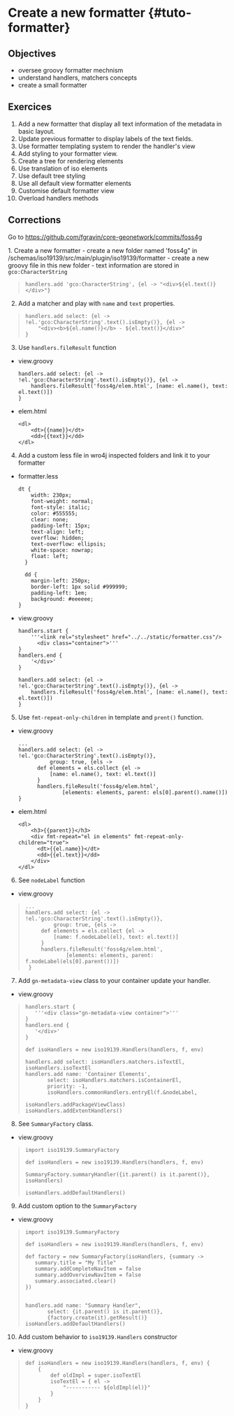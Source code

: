 # Create a new formatter {#tuto-formatter}

## Objectives

-   oversee groovy formatter mechnism
-   understand handlers, matchers concepts
-   create a small formatter

## Exercices

1.  Add a new formatter that display all text information of the metadata in basic layout.
2.  Update previous formatter to display labels of the text fields.
3.  Use formatter templating system to render the handler's view
4.  Add styling to your formatter view.
5.  Create a tree for rendering elements
6.  Use translation of iso elements
7.  Use default tree styling
8.  Use all default view formatter elements
9.  Customise default formatter view
10. Overload handlers methods

## Corrections

Go to <https://github.com/fgravin/core-geonetwork/commits/foss4g>

1\. Create a new formatter - create a new folder named 'foss4g" in /schemas/iso19139/src/main/plugin/iso19139/formatter - create a new groovy file in this new folder - text information are stored in `gco:CharacterString`

>     handlers.add 'gco:CharacterString', {el -> "<div>${el.text()}</div>"}

2.  Add a matcher and play with `name` and `text` properties.

>     handlers.add select: {el -> !el.'gco:CharacterString'.text().isEmpty()}, {el ->
>         "<div><b>${el.name()}</b> - ${el.text()}</div>"
>     }

3.  Use `handlers.fileResult` function

-   view.groovy

        handlers.add select: {el -> !el.'gco:CharacterString'.text().isEmpty()}, {el ->
            handlers.fileResult('foss4g/elem.html', [name: el.name(), text: el.text()])
        }

-   elem.html

        <dl>
            <dt>{{name}}</dt>
            <dd>{{text}}</dd>
        </dl>

4.  Add a custom less file in wro4j inspected folders and link it to your formatter

-   formatter.less

        dt {
            width: 230px;
            font-weight: normal;
            font-style: italic;
            color: #555555;
            clear: none;
            padding-left: 15px;
            text-align: left;
            overflow: hidden;
            text-overflow: ellipsis;
            white-space: nowrap;
            float: left;
          }

          dd {
            margin-left: 250px;
            border-left: 1px solid #999999;
            padding-left: 1em;
            background: #eeeeee;
        }

-   view.groovy

        handlers.start {
            '''<link rel="stylesheet" href="../../static/formatter.css"/>
              <div class="container">'''
        }
        handlers.end {
            '</div>'
        }

        handlers.add select: {el -> !el.'gco:CharacterString'.text().isEmpty()}, {el ->
            handlers.fileResult('foss4g/elem.html', [name: el.name(), text: el.text()])
        }

5.  Use `fmt-repeat-only-children` in template and `prent()` function.

-   view.groovy

        ...
        handlers.add select: {el -> !el.'gco:CharacterString'.text().isEmpty()},
                  group: true, {els ->
              def elements = els.collect {el ->
                  [name: el.name(), text: el.text()]
              }
              handlers.fileResult('foss4g/elem.html',
                      [elements: elements, parent: els[0].parent().name()])
        }

-   elem.html

        <dl>
            <h3>{{parent}}</h3>
            <div fmt-repeat="el in elements" fmt-repeat-only-children="true">
              <dt>{{el.name}}</dt>
              <dd>{{el.text}}</dd>
            </div>
        </dl>

6.  See `nodeLabel` function

-   view.groovy

>     ...
>     handlers.add select: {el -> !el.'gco:CharacterString'.text().isEmpty()},
>              group: true, {els ->
>          def elements = els.collect {el ->
>              [name: f.nodeLabel(el), text: el.text()]
>          }
>          handlers.fileResult('foss4g/elem.html',
>                  [elements: elements, parent: f.nodeLabel(els[0].parent())])
>      }

7.  Add `gn-metadata-view` class to your container update your handler.

-   view.groovy

>     handlers.start {
>        '''<div class="gn-metadata-view container">'''
>     }
>     handlers.end {
>        '</div>'
>     }
>
>     def isoHandlers = new iso19139.Handlers(handlers, f, env)
>
>     handlers.add select: isoHandlers.matchers.isTextEl, isoHandlers.isoTextEl
>     handlers.add name: 'Container Elements',
>            select: isoHandlers.matchers.isContainerEl,
>            priority: -1,
>            isoHandlers.commonHandlers.entryEl(f.&nodeLabel,
>                                               isoHandlers.addPackageViewClass)
>     isoHandlers.addExtentHandlers()

8.  See `SummaryFactory` class.

-   view.groovy

>     import iso19139.SummaryFactory
>
>     def isoHandlers = new iso19139.Handlers(handlers, f, env)
>
>     SummaryFactory.summaryHandler({it.parent() is it.parent()}, isoHandlers)
>
>     isoHandlers.addDefaultHandlers()

9.  Add custom option to the `SummaryFactory`

-   view.groovy

>     import iso19139.SummaryFactory
>
>     def isoHandlers = new iso19139.Handlers(handlers, f, env)
>
>     def factory = new SummaryFactory(isoHandlers, {summary ->
>        summary.title = "My Title"
>        summary.addCompleteNavItem = false
>        summary.addOverviewNavItem = false
>        summary.associated.clear()
>     })
>
>
>     handlers.add name: "Summary Handler",
>            select: {it.parent() is it.parent()},
>            {factory.create(it).getResult()}
>     isoHandlers.addDefaultHandlers()

10. Add custom behavior to `iso19139.Handlers` constructor

-   view.groovy

>     def isoHandlers = new iso19139.Handlers(handlers, f, env) {
>         {
>             def oldImpl = super.isoTextEl
>             isoTextEl = { el ->
>                 "----------- ${oldImpl(el)}"
>             }
>         }
>     }
